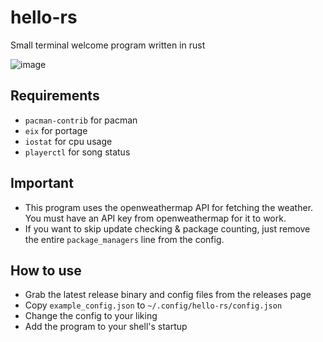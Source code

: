 # hello-rs
Small terminal welcome program written in rust

![image](https://user-images.githubusercontent.com/33522919/166089336-0eff3bf4-40ca-4a38-bd38-4a1ceb00b53a.png)

## Requirements
* `pacman-contrib` for pacman
* `eix` for portage
* `iostat` for cpu usage
* `playerctl` for song status

## Important
* This program uses the openweathermap API for fetching the weather. You must have an API key from openweathermap for it to work.
* If you want to skip update checking & package counting, just remove the entire `package_managers` line from the config.

## How to use
* Grab the latest release binary and config files from the releases page
* Copy `example_config.json` to `~/.config/hello-rs/config.json` 
* Change the config to your liking  
* Add the program to your shell's startup
